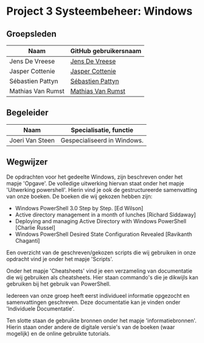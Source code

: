 # Project 3 Systeembeheer: Windows

## Groepsleden
 
 Naam  | GitHub gebruikersnaam
------------- | -------------
Jens De Vreese  | [Jens De Vreese](https://github.com/jensdevreese)
Jasper Cottenie | [Jasper Cottenie](https://github.com/JasperCottenie)
Sébastien Pattyn  | [Sébastien Pattyn](https://github.com/Sebastienpattyn)
Mathias Van Rumst | [Mathias Van Rumst](https://github.com/mathias27) 

## Begeleider
 Naam  | Specialisatie, functie
------------- | -------------
Joeri Van Steen | Gespecialiseerd in Windows.

## Wegwijzer
De opdrachten voor het gedeelte Windows, zijn beschreven onder het mapje 'Opgave'. De volledige uitwerking hiervan staat onder het mapje 'Uitwerking powershell'.
Hierin vind je ook de gestructureerde samenvatting van onze boeken. De boeken die wij gekozen hebben zijn:
- Windows PowerShell 3.0 Step by Step. [Ed Wilson]
- Active directory management in a month of lunches [Richard Siddaway]
- Deploying and managing Active Directory with Windows PowerShell [Charlie Russel]
- Windows PowerShell Desired State Configuration Revealed [Ravikanth Chaganti]

Een overzicht van de geschreven/gekozen scripts die wij gebruiken in onze opdracht vind je onder het mapje 'Scripts'.

Onder het mapje 'Cheatsheets' vind je een verzameling van documentatie die wij gebruiken als cheatsheets. Hier staan commando's die je dikwijls kan gebruiken bij het gebruik van PowerShell.

Iedereen van onze groep heeft eerst individueel informatie opgezocht en samenvattingen geschreven. Deze documentatie kan je vinden onder 'Individuele Documentatie'.

Ten slotte staan de gebruikte bronnen onder het mapje 'informatiebronnen'. Hierin staan onder andere de digitale versie's van de boeken (waar mogelijk) en de online gebruikte tutorials.



